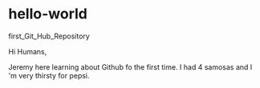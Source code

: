 # hello-world
first_Git_Hub_Repository

Hi Humans,

Jeremy here learning about Github fo the first time.
I had 4 samosas and I 'm very thirsty for pepsi.
